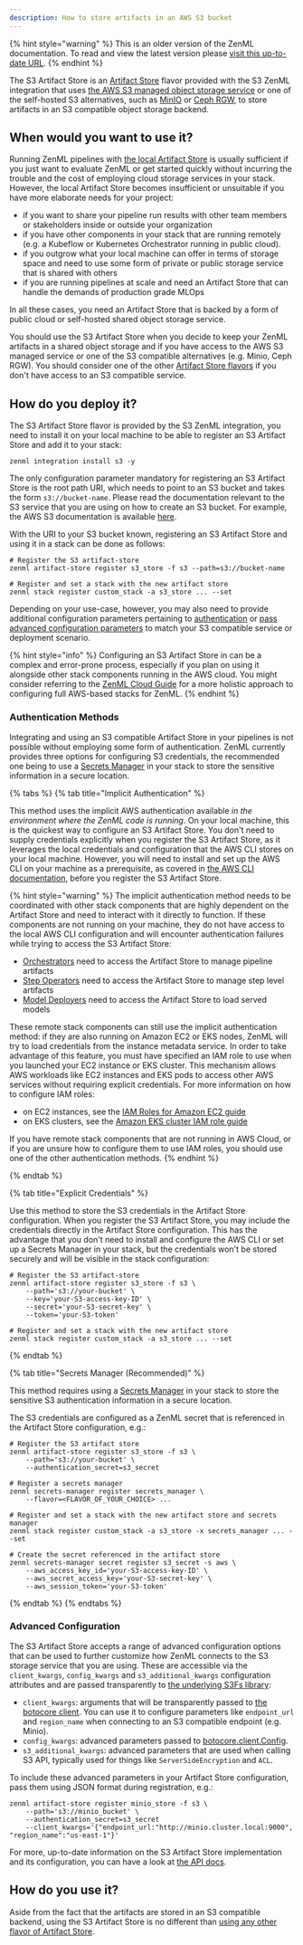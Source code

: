 ```yaml
---
description: How to store artifacts in an AWS S3 bucket
---
```


{% hint style="warning" %}
This is an older version of the ZenML documentation. To read and view the latest version please [visit this up-to-date URL](https://docs.zenml.io).
{% endhint %}


The S3 Artifact Store is an [Artifact Store](./artifact-stores.md) flavor provided with
the S3 ZenML integration that uses [the AWS S3 managed object storage service](https://aws.amazon.com/s3/)
or one of the self-hosted S3 alternatives, such as [MinIO](https://min.io/) or
[Ceph RGW](https://ceph.io/en/discover/technology/#object),
to store artifacts in an S3 compatible object storage backend.

## When would you want to use it?

Running ZenML pipelines with [the local Artifact Store](./local.md) is usually
sufficient if you just want to evaluate ZenML or get started quickly without
incurring the trouble and the cost of employing cloud storage services in your
stack. However, the local Artifact Store becomes insufficient or unsuitable if
you have more elaborate needs for your project:

* if you want to share your pipeline run results with other team members or
stakeholders inside or outside your organization
* if you have other components in your stack that are running remotely (e.g. a
Kubeflow or Kubernetes Orchestrator running in public cloud).
* if you outgrow what your local machine can offer in terms of storage space and
need to use some form of private or public storage service that is shared with
others
* if you are running pipelines at scale and need an Artifact Store that can
handle the demands of production grade MLOps

In all these cases, you need an Artifact Store that is backed by a form of
public cloud or self-hosted shared object storage service.

You should use the S3 Artifact Store when you decide to keep your ZenML
artifacts in a shared object storage and if you have access to the AWS S3
managed service or one of the S3 compatible alternatives (e.g. Minio, Ceph RGW).
You should consider one of the other [Artifact Store flavors](./artifact-stores.md#artifact-store-flavors)
if you don't have access to an S3 compatible service.

## How do you deploy it?

The S3 Artifact Store flavor is provided by the S3 ZenML integration, you need
to install it on your local machine to be able to register an S3 Artifact Store
and add it to your stack:

```shell
zenml integration install s3 -y
```

The only configuration parameter mandatory for registering an S3 Artifact Store
is the root path URI, which needs to point to an S3 bucket and takes the form
`s3://bucket-name`. Please read the documentation relevant to the S3 service
that you are using on how to create an S3 bucket. For example, the AWS S3
documentation is available [here](https://docs.aws.amazon.com/AmazonS3/latest/userguide/create-bucket-overview.html).

With the URI to your S3 bucket known, registering an S3 Artifact Store and using
it in a stack can be done as follows:

```shell
# Register the S3 artifact-store
zenml artifact-store register s3_store -f s3 --path=s3://bucket-name

# Register and set a stack with the new artifact store
zenml stack register custom_stack -a s3_store ... --set
```

Depending on your use-case, however, you may also need to provide additional
configuration parameters pertaining to [authentication](#authentication-methods)
or [pass advanced configuration parameters](#advanced-configuration) to match
your S3 compatible service or deployment scenario.

{% hint style="info" %}
Configuring an S3 Artifact Store in can be a complex and error-prone process,
especially if you plan on using it alongside other stack components running in
the AWS cloud. You might consider referring to the
[ZenML Cloud Guide](../../popular-stack-guides/aws/aws.md)
for a more holistic approach to configuring full AWS-based stacks for ZenML.
{% endhint %}

### Authentication Methods

Integrating and using an S3 compatible Artifact Store in your pipelines is not
possible without employing some form of authentication. ZenML currently provides
three options for configuring S3 credentials, the recommended one being to
use a [Secrets Manager](../secrets-managers/secrets-managers.md) in your stack 
to store the sensitive information in a secure location.

{% tabs %}
{% tab title="Implicit Authentication" %}

This method uses the implicit AWS authentication available _in the environment
where the ZenML code is running_. On your local machine, this is the quickest
way to configure an S3 Artifact Store. You don't need to supply credentials
explicitly when you register the S3 Artifact Store, as it leverages the local
credentials and configuration that the AWS CLI stores on your local
machine. However, you will need to install and set up the AWS CLI on your
machine as a prerequisite, as covered in [the AWS CLI documentation](https://docs.aws.amazon.com/cli/latest/userguide/getting-started-install.html), before you register the S3 Artifact Store.

{% hint style="warning" %}
The implicit authentication method needs to be coordinated with other stack
components that are highly dependent on the Artifact Store and need to interact
with it directly to function. If these components are not running on your
machine, they do not have access to the local AWS CLI configuration and will
encounter authentication failures while trying to access the S3 Artifact Store:

* [Orchestrators](../orchestrators/orchestrators.md) need to access the 
Artifact Store to manage pipeline artifacts
* [Step Operators](../step-operators/step-operators.md) need to access the 
Artifact Store to manage step level artifacts
* [Model Deployers](../model-deployers/model-deployers.md) need to access the 
Artifact Store to load served models

These remote stack components can still use the implicit authentication method:
if they are also running on Amazon EC2 or EKS nodes, ZenML will try to load
credentials from the instance metadata service. In order to take advantage of
this feature, you must have specified an IAM role to use when you launched your
EC2 instance or EKS cluster. This mechanism allows AWS workloads like EC2
instances and EKS pods to access other AWS services without requiring explicit
credentials. For more information on how to configure IAM roles:

* on EC2 instances, see the [IAM Roles for Amazon EC2 guide](https://docs.aws.amazon.com/AWSEC2/latest/UserGuide/iam-roles-for-amazon-ec2.html)
* on EKS clusters, see the [Amazon EKS cluster IAM role guide](https://docs.aws.amazon.com/eks/latest/userguide/service_IAM_role.html)

If you have remote stack components that are not running in AWS Cloud, or if you
are unsure how to configure them to use IAM roles, you should use one of the
other authentication methods.
{% endhint %}

{% endtab %}

{% tab title="Explicit Credentials" %}

Use this method to store the S3 credentials in the Artifact Store configuration.
When you register the S3 Artifact Store, you may include the credentials
directly in the Artifact Store configuration. This has the advantage that you
don't need to install and configure the AWS CLI or set up a Secrets Manager in
your stack, but the credentials won't be stored securely and will be visible in
the stack configuration:

```shell
# Register the S3 artifact-store
zenml artifact-store register s3_store -f s3 \
    --path='s3://your-bucket' \
    --key='your-S3-access-key-ID' \
    --secret='your-S3-secret-key' \
    --token='your-S3-token'

# Register and set a stack with the new artifact store
zenml stack register custom_stack -a s3_store ... --set
```

{% endtab %}

{% tab title="Secrets Manager (Recommended)" %}

This method requires using a [Secrets Manager](../secrets-managers/secrets-managers.md)
in your stack to store the sensitive S3 authentication information in a secure
location.

The S3 credentials are configured as a ZenML secret that is referenced in the
Artifact Store configuration, e.g.:

```shell
# Register the S3 artifact store
zenml artifact-store register s3_store -f s3 \
    --path='s3://your-bucket' \
    --authentication_secret=s3_secret

# Register a secrets manager
zenml secrets-manager register secrets_manager \
    --flavor=<FLAVOR_OF_YOUR_CHOICE> ...

# Register and set a stack with the new artifact store and secrets manager
zenml stack register custom_stack -a s3_store -x secrets_manager ... --set

# Create the secret referenced in the artifact store
zenml secrets-manager secret register s3_secret -s aws \
    --aws_access_key_id='your-S3-access-key-ID' \
    --aws_secret_access_key='your-S3-secret-key' \
    --aws_session_token='your-S3-token'
```

{% endtab %}
{% endtabs %}

### Advanced Configuration

The S3 Artifact Store accepts a range of advanced configuration options that can
be used to further customize how ZenML connects to the S3 storage service that
you are using. These are accessible via the `client_kwargs`, `config_kwargs` and
`s3_additional_kwargs` configuration attributes and are passed transparently to
[the underlying S3Fs library](https://s3fs.readthedocs.io/en/latest/#s3-compatible-storage):

* `client_kwargs`: arguments that will be transparently passed to
[the botocore client](https://boto3.amazonaws.com/v1/documentation/api/latest/reference/core/session.html#boto3.session.Session.client).
You can use it to configure parameters like `endpoint_url` and `region_name`
when connecting to an S3 compatible endpoint (e.g. Minio).
* `config_kwargs`: advanced parameters passed to [botocore.client.Config](https://botocore.amazonaws.com/v1/documentation/api/latest/reference/config.html).
* `s3_additional_kwargs`: advanced parameters that are used when calling S3 API,
typically used for things like `ServerSideEncryption` and `ACL`.

To include these advanced parameters in your Artifact Store configuration, pass
them using JSON format during registration, e.g.:

```shell
zenml artifact-store register minio_store -f s3 \
    --path='s3://minio_bucket' \
    --authentication_secret=s3_secret
    --client_kwargs='{"endpoint_url:"http://minio.cluster.local:9000", "region_name":"us-east-1"}'
```

For more, up-to-date information on the S3 Artifact Store implementation and its
configuration, you can have a look at [the API docs](https://apidocs.zenml.io/latest/integration_code_docs/integrations-s3/#zenml.integrations.s3.artifact_stores.s3_artifact_store).

## How do you use it?

Aside from the fact that the artifacts are stored in an S3 compatible backend,
using the S3 Artifact Store is no different than [using any other flavor of Artifact Store](./artifact-stores.md#how-to-use-it).
